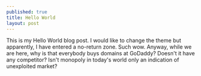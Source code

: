 ```yaml
---
published: true
title: Hello World
layout: post
---
```

This is my Hello World blog post. I would like to change the theme but apparently, I have entered a no-return zone. Such wow. Anyway, while we are here, why is that everybody buys domains at GoDaddy? Doesn't it have any competitor? Isn't monopoly in today's world only an indication of unexploited market?